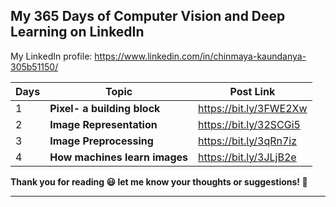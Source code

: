 ## My 365 Days of Computer Vision and Deep Learning on LinkedIn

My LinkedIn profile: https://www.linkedin.com/in/chinmaya-kaundanya-305b51150/

| Days | Topic                                        | Post Link              |
| ---- | -------------------------------------------- | ---------------------- |
| 1    | **Pixel- a building block**                  | https://bit.ly/3FWE2Xw |
| 2    | **Image Representation**                     | https://bit.ly/32SCGi5 |
| 3    | **Image Preprocessing**                      | https://bit.ly/3qRn7iz |
| 4    | **How machines learn images**                | https://bit.ly/3JLjB2e |

**Thank you for reading 😃 let me know your thoughts or suggestions! 📝**

----

